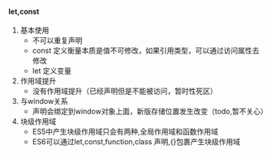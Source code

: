 #### let,const
1. 基本使用
   - 不可以重复声明
   - const 定义衡量本质是值不可修改，如果引用类型，可以通过访问属性去修改
   - let 定义变量
2. 作用域提升
   - 没有作用域提升（已经声明但是不能被访问，暂时性死区）
3. 与window关系
   - 声明会绑定到window对象上面，新版存储位置发生改变（todo,暂不关心）
4. 块级作用域
   - ES5中产生块级作用域只会有两种,全局作用域和函数作用域
   - ES6可以通过let,const,function,class 声明,{}包裹产生块级作用域 
